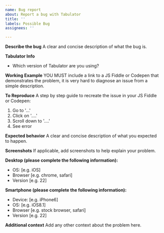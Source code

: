 ```yaml
---
name: Bug report
about: Report a bug with Tabulator
title: ''
labels: Possible Bug
assignees: ''

---
```


<!--
YOUR BUG REPORT MUST CONTAIN A LINK TO A JSFiddle OR Codepen THAT DEMONSTRATES THE ISSUE OR IT WILL BE CLOSED WITHOUT DISCUSSION

Please read the Bug Reporting Guide before completing this issue: http://tabulator.info/community/bug

Please make sure you fill in all the sections of this template to give us the best chance of helping you
-->

**Describe the bug**
A clear and concise description of what the bug is.

**Tabulator Info**
- Which version of Tabulator are you using?

**Working Example**
YOU MUST include a link to a JS Fiddle or Codepen that demonstrates the problem, it is very hard to diagnose an issue from a simple description.
<!--
Please read the Minimal Reproducable Example guide if you are unsure what the example should look like http://tabulator.info/community/mre
A quick guide on creating a JS Fiddle can be found on the Tabulator website http://tabulator.info/community/jsfiddle

ISSUES CREATED WITHOUT THIS EXAMPLE WILL BE CLOSED WITHOUT DISCUSSION
-->

**To Reproduce**
A step by step guide to recreate the issue in your JS Fiddle or Codepen:
1. Go to '...'
2. Click on '....'
3. Scroll down to '....'
4. See error

**Expected behavior**
A clear and concise description of what you expected to happen.

**Screenshots**
If applicable, add screenshots to help explain your problem.

**Desktop (please complete the following information):**
 - OS: [e.g. iOS]
 - Browser [e.g. chrome, safari]
 - Version [e.g. 22]

**Smartphone (please complete the following information):**
 - Device: [e.g. iPhone6]
 - OS: [e.g. iOS8.1]
 - Browser [e.g. stock browser, safari]
 - Version [e.g. 22]

**Additional context**
Add any other context about the problem here.
